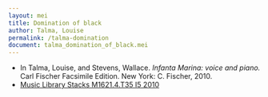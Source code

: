 ```yaml
---
layout: mei
title: Domination of black
author: Talma, Louise
permalink: /talma-domination
document: talma_domination_of_black.mei  
---
```


- In Talma, Louise, and Stevens, Wallace. *Infanta Marina: voice and piano.* Carl Fischer Facsimile Edition. New York: C. Fischer, 2010.
- <a href="https://tufts-primo.hosted.exlibrisgroup.com/permalink/f/bnf7qa/01TUN_ALMA21100441780003851">Music Library Stacks M1621.4.T35 I5 2010</a>
